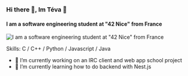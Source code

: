 ### Hi there 👋, Im Téva 🙉
#### I am a software engineering student at "42 Nice" from France 
![I am a software engineering student at "42 Nice" from France ](https://cdn.midjourney.com/14d7b458-7cc5-456a-be75-c120b3d6f282/0_1.png)


Skills: C / C++ / Python / Javascript / Java

- 🔭 I’m currently working on an IRC client and web app school project 
- 🌱 I’m currently learning how to do backend with Nest.js 
